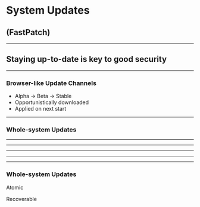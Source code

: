 # System Updates

## (FastPatch)

***

## Staying up-to-date is key to good security

***

### Browser-like Update Channels

- Alpha → Beta → Stable
- Opportunistically downloaded
- Applied on next start

***

### Whole-system Updates

***

<!-- .slide: data-background-color="#ffffff" data-background-image="i/fastpatch-1.svg" data-background-size="80%" -->

***

<!-- .slide: data-background-color="#ffffff" data-background-image="i/fastpatch-2.svg" data-background-size="80%" data-background-transition="none" -->

***

<!-- .slide: data-background-color="#ffffff" data-background-image="i/fastpatch-3.svg" data-background-size="80%" data-background-transition="none" -->

***

<!-- .slide: data-background-color="#ffffff" data-background-image="i/fastpatch-4.svg" data-background-size="80%" -->

***

### Whole-system Updates

Atomic

Recoverable
